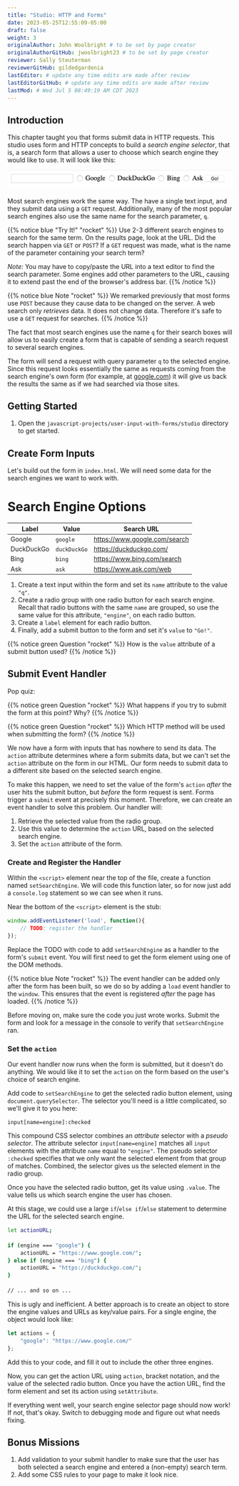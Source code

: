 ```yaml
---
title: "Studio: HTTP and Forms"
date: 2023-05-25T12:55:09-05:00
draft: false
weight: 3
originalAuthor: John Woolbright # to be set by page creator
originalAuthorGitHub: jwoolbright23 # to be set by page creator
reviewer: Sally Steuterman 
reviewerGitHub: gildedgardenia 
lastEditor: # update any time edits are made after review
lastEditorGitHub: # update any time edits are made after review
lastMod: # Wed Jul 5 08:49:19 AM CDT 2023
---
```


Introduction
------------

This chapter taught you that forms submit data in HTTP requests. This studio
uses form and HTTP concepts to build a *search engine selector*, that is, a
search form that allows a user to choose which search engine they would like to
use. It will look like this:

![A form with a text input and radio buttons corresponding to various search engines.](pictures/search-engine-selector.png?classes=border)

Most search engines work the same way. The have a single text input, and they
submit data using a `GET` request. Additionally, many of the most popular
search engines also use the same name for the search parameter, `q`.

{{% notice blue "Try It!" "rocket" %}}
Use 2-3 different search engines to search for the same term. On the results page, look at the URL. Did the search happen via `GET` or `POST`? If a `GET` request was made, what is the name of the parameter containing your search term?

*Note:* You may have to copy/paste the URL into a text editor to find the search parameter. Some engines add other parameters to the URL, causing it to extend past the end of the browser's address bar.
{{% /notice %}}

{{% notice blue Note "rocket" %}}
We remarked previously that most forms use `POST` because they cause data to be changed on the server. A web search only *retrieves* data. It does not change data. Therefore it's safe to use a `GET` request for searches.
{{% /notice %}} 

The fact that most search engines use the name `q` for their search boxes
will allow us to easily create a form that is capable of sending a search
request to several search engines.

The form will send a request with query parameter `q` to the selected engine.
Since this request looks essentially the same as requests coming from the
search engine's own form (for example, at [google.com](https://google.com))
it will give us back the results the same as if we had searched via those
sites.

## Getting Started

1. Open the `javascript-projects/user-input-with-forms/studio` directory to get started.

## Create Form Inputs

Let's build out the form in `index.html`. We will need some data for the
search engines we want to work with.

# Search Engine Options

| Label       | Value       | Search URL                           |
|-------------|-------------|-------------------------------------|
| Google      | `google`    | https://www.google.com/search       |
| DuckDuckGo  | `duckDuckGo`| https://duckduckgo.com/              |
| Bing        | `bing`      | https://www.bing.com/search         |
| Ask         | `ask`       | https://www.ask.com/web             |


1. Create a text input within the form and set its `name` attribute to the value `"q"`.
1. Create a radio group with one radio button for each search engine. Recall that radio buttons with the same `name` are grouped, so use the same value for this attribute, `"engine"`, on each radio button.
1. Create a `label` element for each radio button.
1. Finally, add a submit button to the form and set it's `value` to `"Go!"`.

{{% notice green Question "rocket" %}}
How is the `value` attribute of a submit button used?
{{% /notice %}}

## Submit Event Handler

Pop quiz:

{{% notice green Question "rocket" %}}
What happens if you try to submit the form at this point? Why?
{{% /notice %}}

{{% notice green Question "rocket" %}}
Which HTTP method will be used when submitting the form?
{{% /notice %}}

We now have a form with inputs that has nowhere to send its data. The
`action` attribute determines where a form submits data, but we can't set the
`action` attribute on the form in our HTML. Our form needs to submit data to
a different site based on the selected search engine.

To make this happen, we need to set the value of the form's `action` *after*
the user hits the submit button, but *before* the form request is sent. Forms
trigger a `submit` event at precisely this moment. Therefore, we can create
an event handler to solve this problem. Our handler will:

1. Retrieve the selected value from the radio group.
1. Use this value to determine the `action` URL, based on the selected search engine.
1. Set the `action` attribute of the form.

### Create and Register the Handler

Within the `<script>` element near the top of the file, create a function
named `setSearchEngine`. We will code this function later, so for now just
add a `console.log` statement so we can see when it runs.

Near the bottom of the `<script>` element is the stub:

```javascript
window.addEventListener('load', function(){
    // TODO: register the handler
});
```

Replace the TODO with code to add `setSearchEngine` as a handler to the
form's `submit` event. You will first need to get the form element using one
of the DOM methods.

{{% notice blue Note "rocket" %}}
The event handler can be added only after the form has been built, so we do
so by adding a `load` event handler to the `window`. This ensures that
the event is registered *after* the page has loaded.
{{% /notice %}}

Before moving on, make sure the code you just wrote works. Submit the form and
look for a message in the console to verify that `setSearchEngine` ran.

### Set the `action`

Our event handler now runs when the form is submitted, but it doesn't do
anything. We would like it to set the `action` on the form based on the
user's choice of search engine.

Add code to `setSearchEngine` to get the selected radio button element,
using `document.querySelector`. The selector you'll need is a little
complicated, so we'll give it to you here:

```console
input[name=engine]:checked
```

This compound CSS selector combines an *attribute* selector with a *pseudo
selector*. The attribute selector `input[name=engine]` matches all `input`
elements with the attribute `name` equal to `"engine"`. The pseudo
selector `:checked` specifies that we only want the selected element from
that group of matches. Combined, the selector gives us the selected element in
the radio group.

Once you have the selected radio button, get its value using `.value`. The
value tells us which search engine the user has chosen.

At this stage, we could use a large `if`/`else if`/`else` statement to
determine the URL for the selected search engine.

```bash
let actionURL;

if (engine === "google") {
    actionURL = "https://www.google.com/";
} else if (engine === "bing") {
    actionURL = "https://duckduckgo.com/";
}

// ... and so on ...
```

This is ugly and inefficient. A better approach is to create an object to store
the engine values and URLs as key/value pairs. For a single engine, the object
would look like:

```javascript
let actions = {
    "google": "https://www.google.com/"
};
```

Add this to your code, and fill it out to include the other three engines.

Now, you can get the action URL using `action`, bracket notation,  and the
value of the selected radio button. Once you have the action URL, find the form
element and set its action using `setAttribute`.

If everything went well, your search engine selector page should now work! If
not, that's okay. Switch to debugging mode and figure out what needs fixing.

## Bonus Missions

1. Add validation to your submit handler to make sure that the user has both selected a search engine and entered a (non-empty) search term.
1. Add some CSS rules to your page to make it look nice.
